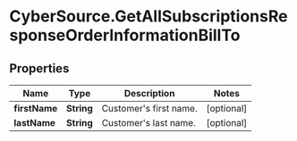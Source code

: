 # CyberSource.GetAllSubscriptionsResponseOrderInformationBillTo

## Properties
Name | Type | Description | Notes
------------ | ------------- | ------------- | -------------
**firstName** | **String** | Customer&#39;s first name.  | [optional] 
**lastName** | **String** | Customer&#39;s last name.  | [optional] 



